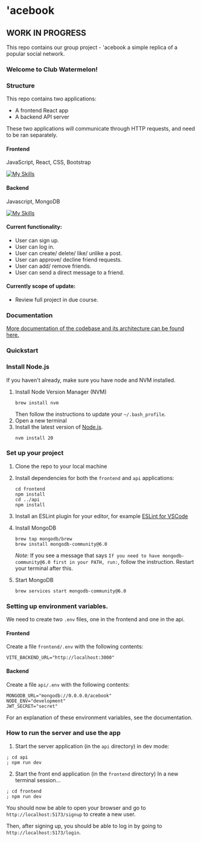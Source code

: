 # 'acebook
## WORK IN PROGRESS
This repo contains our group project - 'acebook a simple replica of a popular social network.

### Welcome to Club Watermelon!

### Structure
This repo contains two applications:

- A frontend React app
- A backend API server

These two applications will communicate through HTTP requests, and need to be
ran separately.

#### Frontend
JavaScript, React, CSS, Bootstrap  

[![My Skills](https://skillicons.dev/icons?i=js,react,css,bootstrap)](https://skillicons.dev)

#### Backend
Javascript, MongoDB

[![My Skills](https://skillicons.dev/icons?i=js,mongodb,express)](https://skillicons.dev)

#### Current functionality:
- User can sign up.
- User can log in.
- User can create/ delete/ like/ unlike a post.
- User can approve/ decline friend requests.
- User can add/ remove friends.
- User can send a direct message to a friend.
  
#### Currently scope of update:
- Review full project in due course.


### Documentation
[More documentation of the codebase and its architecture can be found here.](./DOCUMENTATION.md)

### Quickstart

### Install Node.js
If you haven't already, make sure you have node and NVM installed.

1. Install Node Version Manager (NVM)
   ```
   brew install nvm
   ```
   Then follow the instructions to update your `~/.bash_profile`.
2. Open a new terminal
3. Install the latest version of [Node.js](https://nodejs.org/en/).
   ```
   nvm install 20
   ```

### Set up your project

1. Clone the repo to your local machine
2. Install dependencies for both the `frontend` and `api` applications:
   ```
   cd frontend
   npm install
   cd ../api
   npm install
   ```
3. Install an ESLint plugin for your editor, for example
   [ESLint for VSCode](https://marketplace.visualstudio.com/items?itemName=dbaeumer.vscode-eslint)
4. Install MongoDB
   ```
   brew tap mongodb/brew
   brew install mongodb-community@6.0
   ```
   _Note:_ If you see a message that says
   `If you need to have mongodb-community@6.0 first in your PATH, run:`, follow
   the instruction. Restart your terminal after this.
5. Start MongoDB

   ```
   brew services start mongodb-community@6.0
   ```

### Setting up environment variables.
We need to create two `.env` files, one in the frontend and one in the api.

#### Frontend
Create a file `frontend/.env` with the following contents:
```
VITE_BACKEND_URL="http://localhost:3000"
```

#### Backend
Create a file `api/.env` with the following contents:
```
MONGODB_URL="mongodb://0.0.0.0/acebook"
NODE_ENV="development"
JWT_SECRET="secret"
```

For an explanation of these environment variables, see the documentation.

### How to run the server and use the app
1. Start the server application (in the `api` directory) in dev mode:
```
; cd api
; npm run dev
```
2. Start the front end application (in the `frontend` directory)
In a new terminal session...
```
; cd frontend
; npm run dev
```

You should now be able to open your browser and go to
`http://localhost:5173/signup` to create a new user.

Then, after signing up, you should be able to log in by going to
`http://localhost:5173/login`.

